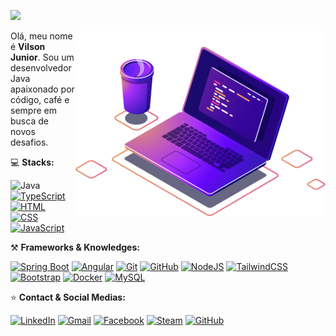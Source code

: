 ![](https://komarev.com/ghpvc/?username=villson-junior&color=006bed)

<img src="https://raw.githubusercontent.com/villson-junior/villson-junior/refs/heads/master/images/code-with-coffee.png" alt="code with coffee" min-width="400px" max-width="400px" width="400px" align="right">

<p align="left"> 
  Olá, meu nome é <b>Vilson Junior</b>. Sou um desenvolvedor Java apaixonado por código, café e sempre em busca de novos desafios. 
</p>

<p align="left">
  
 💻 **Stacks:**
</p>

<p align="left">

 ![Java](https://img.shields.io/badge/-Java-333333?style=flat&logo=Java&logoColor=007396)
 [![TypeScript](https://img.shields.io/badge/TypeScript-3178C6?logo=typescript&logoColor=fff)](#)
 [![HTML](https://img.shields.io/badge/HTML-%23E34F26.svg?logo=html5&logoColor=white)](#)
 [![CSS](https://img.shields.io/badge/CSS-1572B6?logo=css3&logoColor=fff)](#)
 [![JavaScript](https://img.shields.io/badge/JavaScript-F7DF1E?logo=javascript&logoColor=000)](#)
</p>

<p align="left">
  
  ⚒️ **Frameworks & Knowledges:**
</p>

<p align="left">
  
  [![Spring Boot](https://img.shields.io/badge/Spring%20Boot-6DB33F?logo=springboot&logoColor=fff)](#)
  [![Angular](https://img.shields.io/badge/Angular-%23DD0031.svg?logo=angular&logoColor=white)](#)
  [![Git](https://img.shields.io/badge/Git-F05032?logo=git&logoColor=fff)](#)
  [![GitHub](https://img.shields.io/badge/GitHub-%23121011.svg?logo=github&logoColor=white)](#)
  [![NodeJS](https://img.shields.io/badge/Node.js-6DA55F?logo=node.js&logoColor=white)](#)
  [![TailwindCSS](https://img.shields.io/badge/Tailwind%20CSS-%2338B2AC.svg?logo=tailwind-css&logoColor=white)](#)
  [![Bootstrap](https://img.shields.io/badge/Bootstrap-7952B3?logo=bootstrap&logoColor=fff)](#)
  [![Docker](https://img.shields.io/badge/Docker-2496ED?logo=docker&logoColor=fff)](#)
  [![MySQL](https://img.shields.io/badge/MySQL-4479A1?logo=mysql&logoColor=fff)](#)
</p>

<p align="left">
  
  ⭐ **Contact & Social Medias:**
</p>

<p align="left">

  [![LinkedIn](https://custom-icon-badges.demolab.com/badge/LinkedIn-0A66C2?logo=linkedin-white&logoColor=fff)](https://www.linkedin.com/in/villsonjunior)
  [![Gmail](https://img.shields.io/badge/Gmail-D14836?logo=gmail&logoColor=white)](mailto:villsonjr@gmail.com)
  [![Facebook](https://img.shields.io/badge/Facebook-%231877F2.svg?logo=Facebook&logoColor=white)](https://www.facebook.com/villsonjr)
  [![Steam](https://img.shields.io/badge/Steam-%23000000.svg?logo=steam&logoColor=white)](https://steamcommunity.com/id/mr_ulrick)
  [![GitHub](https://img.shields.io/github/followers/villson-junior?label=follow&style=social)](https://github.com/villson-junior)
</p>
